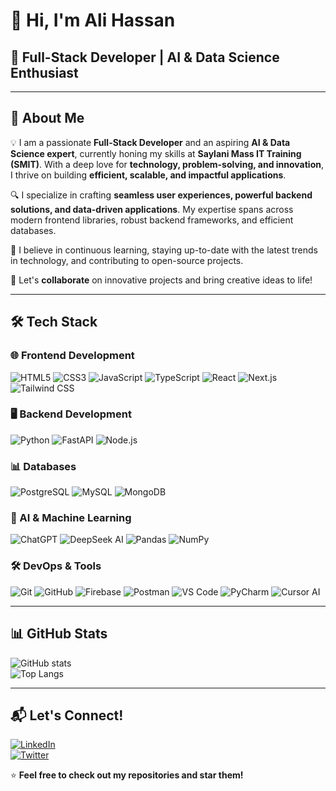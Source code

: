 # 👋 Hi, I'm Ali Hassan  

## 🚀 Full-Stack Developer | AI & Data Science Enthusiast  

---

## 📝 About Me  
💡 I am a passionate **Full-Stack Developer** and an aspiring **AI & Data Science expert**, currently honing my skills at **Saylani Mass IT Training (SMIT)**. With a deep love for **technology, problem-solving, and innovation**, I thrive on building **efficient, scalable, and impactful applications**.  

🔍 I specialize in crafting **seamless user experiences, powerful backend solutions, and data-driven applications**. My expertise spans across modern frontend libraries, robust backend frameworks, and efficient databases.  

🚀 I believe in continuous learning, staying up-to-date with the latest trends in technology, and contributing to open-source projects.  

💬 Let's **collaborate** on innovative projects and bring creative ideas to life!  

---

## 🛠️ Tech Stack  

### 🌐 Frontend Development  
<p align="left">  
<img src="https://img.shields.io/badge/HTML5-E34F26?style=for-the-badge&logo=html5&logoColor=white" alt="HTML5" />  
<img src="https://img.shields.io/badge/CSS3-1572B6?style=for-the-badge&logo=css3&logoColor=white" alt="CSS3" />  
<img src="https://img.shields.io/badge/JavaScript-F7DF1E?style=for-the-badge&logo=javascript&logoColor=black" alt="JavaScript" />  
<img src="https://img.shields.io/badge/TypeScript-3178C6?style=for-the-badge&logo=typescript&logoColor=white" alt="TypeScript" />  
<img src="https://img.shields.io/badge/React-61DAFB?style=for-the-badge&logo=react&logoColor=black" alt="React" />  
<img src="https://img.shields.io/badge/Next.js-000000?style=for-the-badge&logo=nextdotjs&logoColor=white" alt="Next.js" />  
<img src="https://img.shields.io/badge/Tailwind_CSS-38B2AC?style=for-the-badge&logo=tailwind-css&logoColor=white" alt="Tailwind CSS" />  
</p>  

### 🖥️ Backend Development  
<p align="left">  
<img src="https://img.shields.io/badge/Python-3776AB?style=for-the-badge&logo=python&logoColor=white" alt="Python" />  
<img src="https://img.shields.io/badge/FastAPI-009688?style=for-the-badge&logo=fastapi&logoColor=white" alt="FastAPI" />  
<img src="https://img.shields.io/badge/Node.js-43853D?style=for-the-badge&logo=node.js&logoColor=white" alt="Node.js" />  
</p>  

### 📊 Databases  
<p align="left">  
<img src="https://img.shields.io/badge/PostgreSQL-336791?style=for-the-badge&logo=postgresql&logoColor=white" alt="PostgreSQL" />  
<img src="https://img.shields.io/badge/MySQL-4479A1?style=for-the-badge&logo=mysql&logoColor=white" alt="MySQL" />  
<img src="https://img.shields.io/badge/MongoDB-47A248?style=for-the-badge&logo=mongodb&logoColor=white" alt="MongoDB" />  
</p>  

### 🧠 AI & Machine Learning  
<p align="left">  
<img src="https://img.shields.io/badge/ChatGPT-00A67E?style=for-the-badge&logo=openai&logoColor=white" alt="ChatGPT" />  
<img src="https://img.shields.io/badge/DeepSeek-AI-blue?style=for-the-badge&logo=deepseek&logoColor=white" alt="DeepSeek AI" />  
<img src="https://img.shields.io/badge/Pandas-150458?style=for-the-badge&logo=pandas&logoColor=white" alt="Pandas" />  
<img src="https://img.shields.io/badge/NumPy-013243?style=for-the-badge&logo=numpy&logoColor=white" alt="NumPy" />  
</p>  

### 🛠️ DevOps & Tools  
<p align="left">  
<img src="https://img.shields.io/badge/Git-F05032?style=for-the-badge&logo=git&logoColor=white" alt="Git" />  
<img src="https://img.shields.io/badge/GitHub-181717?style=for-the-badge&logo=github&logoColor=white" alt="GitHub" />  
<img src="https://img.shields.io/badge/Firebase-FFCA28?style=for-the-badge&logo=firebase&logoColor=black" alt="Firebase" />  
<img src="https://img.shields.io/badge/Postman-FF6C37?style=for-the-badge&logo=postman&logoColor=white" alt="Postman" />  
<img src="https://img.shields.io/badge/VsCode-007ACC?style=for-the-badge&logo=visual-studio-code&logoColor=white" alt="VS Code" />  
<img src="https://img.shields.io/badge/PyCharm-000000?style=for-the-badge&logo=pycharm&logoColor=white" alt="PyCharm" />  
<img src="https://img.shields.io/badge/Cursor_AI-222222?style=for-the-badge&logo=cursor&logoColor=white" alt="Cursor AI" />  
</p>  

---

## 📊 GitHub Stats  
![GitHub stats](https://github-readme-stats.vercel.app/api?username=AliHassan&show_icons=true&theme=radical)  
![Top Langs](https://github-readme-stats.vercel.app/api/top-langs/?username=AliHassan&layout=compact&theme=radical&langs_count=3&hide=css,html)  

---

## 📬 Let's Connect!  
[![LinkedIn](https://img.shields.io/badge/LinkedIn-Profile-blue?style=for-the-badge&logo=linkedin)](www.linkedin.com/in/ali-hassan-salman-49420a332)  
[![Twitter](https://img.shields.io/badge/Twitter-Profile-blue?style=for-the-badge&logo=twitter)](https://alihassandeveloper.netlify.app/)  

⭐ **Feel free to check out my repositories and star them!**  
